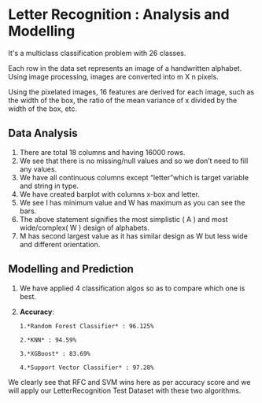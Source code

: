 # Letter Recognition : Analysis and Modelling
It's a multiclass classification problem with 26 classes.

Each row in the data set represents an image of a handwritten alphabet. Using image processing, images are converted into m X n pixels.

Using the pixelated images, 16 features are derived for each image, such as the width of the box, the ratio of the mean variance of x divided by the width of the box, etc.


## Data Analysis
 1. There are total 18 columns and having 16000 rows.
 2. We see that there is no missing/null values and so we don’t need to fill any values.
 3. We have all continuous columns except “letter”which is target variable and string in type.
 4. We have created barplot with columns x-box and letter.
 5. We see I has minimum value and W has maximum as you can see the bars.
 6. The above statement signifies the most simplistic ( A ) and most wide/complex( W ) design of alphabets.
 7. M has second largest value as it has similar design as W but less wide and different orientation.


## Modelling and Prediction

 1. We have applied 4 classification algos so as to compare which one is best.
 2. **Accuracy**:

		1.*Random Forest Classifier* : 96.125%

		2.*KNN* : 94.59%

		3.*XGBoost* : 83.69%

		4.*Support Vector Classifier* : 97.28%

We clearly see that RFC and SVM wins here as per accuracy score and we will apply our LetterRecognition Test Dataset with these two algorithms.
